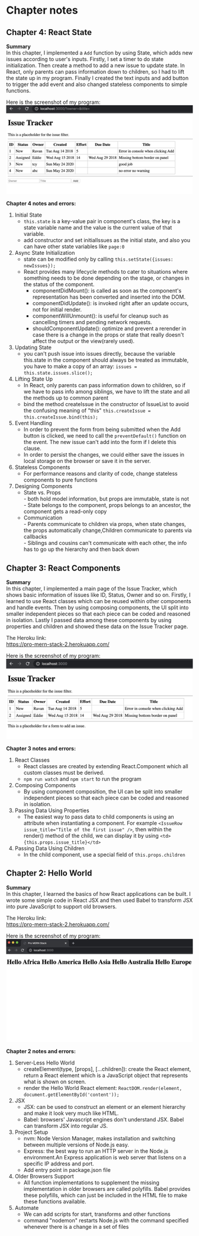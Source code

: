 # Chapter notes
## Chapter 4: React State
**Summary**  
In this chapter, I implemented a `Add` function by using State, which adds new issues according to user's inputs. Firstly, I set a timer to do state initialization. Then create a method to add a new issue to update state. In React, only parents can pass information down to children, so I had to lift the state up in my program. Finally I created the text inputs and add button to trigger the add event and also changed stateless components to simple functions.     

Here is the screenshot of my program:   
![image](readme_images/ch04.jpg)   

**Chapter 4 notes and errors:**  
1. Initial State   
     - `this.state` is a key-value pair in component's class, the key is a state variable name and the value is the current value of that variable.   
     - add constructor and set initialIssues as the initial state, and also you can have other state variables like `page:0`    
2. Async State Initialization
     - state can be modified only by calling `this.setState({issues: newIssues});`    
     - React provides many lifecycle methods to cater to situations where something needs to be done depending on the stage, or changes in the status of the component.    
          - componentDidMount(): is called as soon as the component's representation has been converted and inserted into the DOM.   
          - componentDidUpdate(): is invoked right after an update occurs, not for initial render.    
          - componentWillUnmount(): is useful for cleanup such as cancelling timers and pending network requests.    
          - shouldComponentUpdate(): optimize and prevent a rerender in case there is a change in the props or state that really doesn't affect the output or the view(rarely used).    
3. Updating State     
     - you can't push issue into issues directly, because the variable this.state in the component should always be treated as immutable, you have to make a copy of an array: `issues = this.state.issues.slice();`    
4. Lifting State Up    
     - In React, only parents can pass information down to children, so if we have to pass info among siblings, we have to lift the state and all the methods up to common parent    
     - bind the method createIssue in the constructor of IssueList to avoid the confusing meaning of "this" `this.createIssue = this.createIssue.bind(this);`    
5. Event Handling   
     - In order to prevent the form from being submitted when the Add button is clicked, we need to call the `preventDefault()` function on the event. The new issue can't add into the form if I delete this clause.    
     - In order to persist the changes, we could either save the issues in local storage on the browser or save it in the server.   
6. Stateless Components    
     - For performance reasons and clarity of code, change stateless components to pure functions    
7. Designing Components   
     - State vs. Props    
           - both hold model information, but props are immutable, state is not    
           - State belongs to the component, props belongs to an ancestor, the component gets a read-only copy     
     - Communication    
           - Parents communicate to children via props, when state changes, the props automatically change,Children communicate to parents via callbacks     
           - Siblings and cousins can't communicate with each other, the info has to go up the hierarchy and then back down    


## Chapter 3: React Components
**Summary**  
In this chapter, I implemented a main page of the Issue Tracker, which shows basic information of issues like ID, Status, Owner and so on. Firstly, I learned to use React classes which can be reused within other components and handle events. Then by using composing components, the UI split into smaller independent pieces so that each piece can be coded and reasoned in isolation. Lastly I passed data among these components by using properties and children and showed these data on the Issue Tracker page.     

The Heroku link:   
https://pro-mern-stack-2.herokuapp.com/     

Here is the screenshot of my program:   
![image](readme_images/ch03.jpg)   
  
**Chapter 3 notes and errors:**  
1. React Classes   
     - React classes are created by extending React.Component which all custom classes must be derived.   
     - `npm run watch` and `npm start` to run the program
2. Composing Components   
     - By using component composition, the UI can be split into smaller independent pieces so that each piece can be coded and reasoned in isolation.   
3. Passing Data Using Properties   
     - The easiest way to pass data to child components is using an attribute when instantiating a component. For example `<IssueRow issue_title="Title of the first issue" />`, then within the render() method of the child, we can display it by using `<td>{this.props.issue_title}</td>`    
4. Passing Data Using Children   
     - In the child component, use a special field of `this.props.children`   


## Chapter 2: Hello World
**Summary**  
In this chapter, I learned the basics of how React applications can be built. I wrote some simple code in React JSX and then used Babel to transform JSX into pure JavaScript to support old browsers.   
 
The Heroku link:   
https://pro-mern-stack-2.herokuapp.com/

Here is the screenshot of my program:   
![image](readme_images/ch02.jpg)

**Chapter 2 notes and errors:**   
1. Server-Less Hello World   
     - createElement(type, [props], [...children]): create the React element, return a React element which is a JavaScript object that represents what is shown on screen.   
     - render the Hello World React element:
	`ReactDOM.render(element, document.getElementById('content'));`   
2. JSX   
     - JSX: can be used to construct an element or an element hierarchy and make it look very much like HTML.   
     - Babel: browsers' Javascript engines don't understand JSX. Babel can transform JSX into regular JS.       
3. Project Setup   
     - nvm: Node Version Manager, makes installation and switching between multiple versions of Node.js easy.   
     - Express: the best way to run an HTTP server in the Node.js environment.An Express application is web server that listens on a specific IP address and port.   
     - Add entry point in package.json file      
4. Older Browsers Support   
     - All function implementations to supplement the missing implementation in older browsers are called polyfills. Babel provides these polyfills, which can just be included in the HTML file to make these functions available.     
5. Automate   
     - We can add scripts for start, transforms and other functions   
     - command "nodemon" restarts Node.js with the command specified whenever there is a change in a set of files   